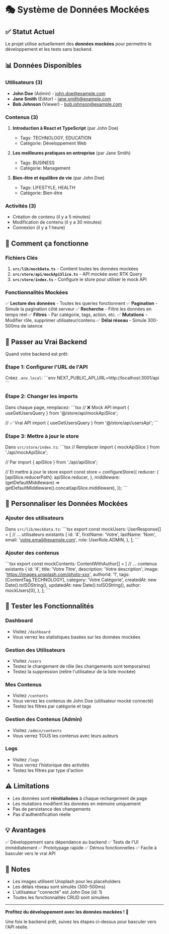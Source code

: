 # 🎭 Système de Données Mockées

## ✅ Statut Actuel

Le projet utilise actuellement des **données mockées** pour permettre le développement et les tests sans backend.

## 📊 Données Disponibles

### Utilisateurs (3)
- **John Doe** (Admin) - john.doe@example.com
- **Jane Smith** (Editor) - jane.smith@example.com  
- **Bob Johnson** (Viewer) - bob.johnson@example.com

### Contenus (3)
1. **Introduction à React et TypeScript** (par John Doe)
   - Tags: TECHNOLOGY, EDUCATION
   - Catégorie: Développement Web

2. **Les meilleures pratiques en entreprise** (par Jane Smith)
   - Tags: BUSINESS
   - Catégorie: Management

3. **Bien-être et équilibre de vie** (par John Doe)
   - Tags: LIFESTYLE, HEALTH
   - Catégorie: Bien-être

### Activités (3)
- Création de contenu (il y a 5 minutes)
- Modification de contenu (il y a 30 minutes)
- Connexion (il y a 1 heure)

## 🔧 Comment ça fonctionne

### Fichiers Clés

1. **`src/lib/mockData.ts`** - Contient toutes les données mockées
2. **`src/store/api/mockApiSlice.ts`** - API mockée avec RTK Query
3. **`src/store/index.ts`** - Configure le store pour utiliser le mock API

### Fonctionnalités Mockées

✅ **Lecture des données** - Toutes les queries fonctionnent
✅ **Pagination** - Simule la pagination côté serveur
✅ **Recherche** - Filtre les données en temps réel
✅ **Filtres** - Par catégorie, tags, action, etc.
✅ **Mutations** - Modifier rôle, supprimer utilisateur/contenu
✅ **Délai réseau** - Simule 300-500ms de latence

## 🚀 Passer au Vrai Backend

Quand votre backend est prêt:

### Étape 1: Configurer l'URL de l'API

Créez `.env.local`:
\`\`\`env
NEXT_PUBLIC_API_URL=http://localhost:3001/api
\`\`\`

### Étape 2: Changer les imports

Dans chaque page, remplacez:
\`\`\`tsx
// ❌ Mock API
import { useGetUsersQuery } from '@/store/api/mockApiSlice';

// ✅ Vrai API
import { useGetUsersQuery } from '@/store/api/usersApi';
\`\`\`

### Étape 3: Mettre à jour le store

Dans `src/store/index.ts`:
\`\`\`tsx
// Remplacer
import { mockApiSlice } from './api/mockApiSlice';

// Par
import { apiSlice } from './api/apiSlice';

// Et mettre à jour le store
export const store = configureStore({
  reducer: {
    [apiSlice.reducerPath]: apiSlice.reducer,
  },
  middleware: (getDefaultMiddleware) =>
    getDefaultMiddleware().concat(apiSlice.middleware),
});
\`\`\`

## 🎨 Personnaliser les Données Mockées

### Ajouter des utilisateurs

Dans `src/lib/mockData.ts`:
\`\`\`tsx
export const mockUsers: UserResponse[] = [
  // ... utilisateurs existants
  {
    id: '4',
    firstName: 'Votre',
    lastName: 'Nom',
    email: 'votre.email@example.com',
    role: UserRole.ADMIN,
  },
];
\`\`\`

### Ajouter des contenus

\`\`\`tsx
export const mockContents: ContentWithAuthor[] = [
  // ... contenus existants
  {
    id: '4',
    title: 'Votre Titre',
    description: 'Votre description',
    image: 'https://images.unsplash.com/photo-xxx',
    authorId: '1',
    tags: [ContentTag.TECHNOLOGY],
    category: 'Votre Catégorie',
    createdAt: new Date().toISOString(),
    updatedAt: new Date().toISOString(),
    author: mockUsers[0],
  },
];
\`\`\`

## 🧪 Tester les Fonctionnalités

### Dashboard
- Visitez `/dashboard`
- Vous verrez les statistiques basées sur les données mockées

### Gestion des Utilisateurs
- Visitez `/users`
- Testez le changement de rôle (les changements sont temporaires)
- Testez la suppression (retire l'utilisateur de la liste mockée)

### Mes Contenus
- Visitez `/contents`
- Vous verrez les contenus de John Doe (utilisateur mocké connecté)
- Testez les filtres par catégorie et tags

### Gestion des Contenus (Admin)
- Visitez `/admin/contents`
- Vous verrez TOUS les contenus avec leurs auteurs

### Logs
- Visitez `/logs`
- Vous verrez l'historique des activités
- Testez les filtres par type d'action

## ⚠️ Limitations

- Les données sont **réinitialisées** à chaque rechargement de page
- Les mutations modifient les données en mémoire uniquement
- Pas de persistance des changements
- Pas d'authentification réelle

## 💡 Avantages

✅ Développement sans dépendance au backend
✅ Tests de l'UI immédiatement
✅ Prototypage rapide
✅ Démos fonctionnelles
✅ Facile à basculer vers le vrai API

## 📝 Notes

- Les images utilisent Unsplash pour les placeholders
- Les délais réseau sont simulés (300-500ms)
- L'utilisateur "connecté" est John Doe (id: 1)
- Toutes les fonctionnalités CRUD sont simulées

---

**Profitez du développement avec les données mockées ! 🎉**

Une fois le backend prêt, suivez les étapes ci-dessus pour basculer vers l'API réelle.
